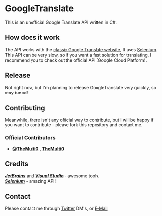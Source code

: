 # GoogleTranslate

This is an unofficial Google Translate API written in C#. <br/>

## How does it work

The API works with the [classic Google Translate website](https://translate.google.com/),
It uses [Selenium](https://github.com/SeleniumHQ/selenium). <br/>
This API can be very slow, so if you want a fast solution for translating, I recommend you to check out the [official API](https://cloud.google.com/translate/)
 ([Google Cloud Platform](https://cloud.google.com/)).<br/>
 
## Release

Not right now, but I'm planning to release GoogleTranslate very quickly, so stay tuned!
 
## Contributing

Meanwhile, there isn't any official way to contribute, but I will be happy if you want to contribute - please fork this repository and contact me. <br/>

### Official Contributors
* [**@TheMulti0**](https://twitter.com/TheMulti0) , [**TheMulti0**](https://github.com/TheMulti0)


## Credits

[***JetBrains***](https://www.jetbrains.com/) and [***Visual Studio***](https://www.visualstudio.com/) - awesome tools. <br/>
[***Selenium***](https://github.com/SeleniumHQ/selenium) - amazing API! </br>

## Contact

Please contact me through [Twitter](https://twitter.com/TheMulti0) DM's, or [E-Mail](mailto:multi@codeprecise.com)
